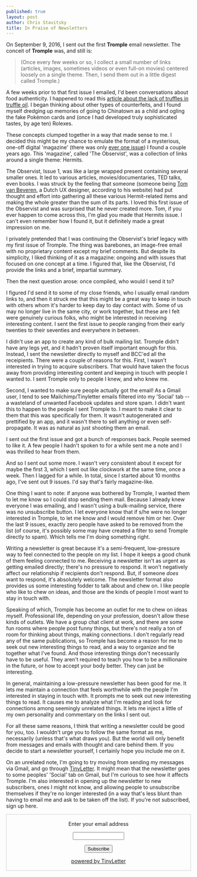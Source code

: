 ```yaml
---
published: true
layout: post
author: Chris Stavitsky
title: In Praise of Newsletters
---
```

On September 9, 2016, I sent out the first **Tromple** email newsletter. The conceit of **Tromple** was, and still is:

> (Once every few weeks or so, I collect a small number of links (articles, images, sometimes videos or even full-on movies) centered loosely on a single theme. Then, I send them out in a little digest called Tromple.)

A few weeks prior to that first issue I emailed, I'd been conversations about food authenticity. I happened to read this [article about the lack of truffles in truffle oil](https://priceonomics.com/there-are-no-truffles-in-truffle-oil/). I began thinking about other types of counterfeits, and I found myself dredging up memories of going to Chinatown as a child and ogling the fake Pokémon cards and (once I had developed truly sophisticated tastes, by age ten) Rolexes. 

These concepts clumped together in a way that made sense to me. I decided this might be my chance to emulate the format of a mysterious, one-off digital 'magazine' (there was only [ever one issue](http://observist.net/)) I found a couple years ago. This 'magazine', called 'The Observist', was a collection of links around a single theme: Hermits.

The Observist, Issue 1, was like a large wrapped present containing several smaller ones. It led to various articles, movies/documentaries, TED talks, even books. I was struck by the feeling that someone (someone being [Tom van Beveren](http://tomvanbeveren.nl/), a Dutch UX designer, according to his website) had put thought and effort into gathering all these various Hermit-related items and making the whole greater than the sum of its parts. I loved this first issue of the Observist and was surprised that he never created more. Tom, if you ever happen to come across this, I'm glad you made that Hermits issue. I can't even remember how I found it, but it definitely made a great impression on me.

I privately pretended that I was continuing the Observist's brief legacy with my first issue of Tromple. The thing was barebones, an image-free email with no proprietary content except my brief comments. But despite its simplicity, I liked thinking of it as a magazine: ongoing and with issues that focused on one concept at a time. I figured that, like the Observist, I'd provide the links and a brief, impartial summary.

Then the next question arose: once compiled, who would I send it to?

I figured I'd send it to some of my close friends, who I usually email random links to, and then it struck me that this might be a great way to keep in touch with others whom it's harder to keep day to day contact with. Some of us may no longer live in the same city, or work together, but these are I felt were genuinely curious folks, who might be interested in receiving interesting content. I sent the first issue to people ranging from their early twenties to their seventies and everywhere in between.

I didn't use an app to create any kind of bulk mailing list. Tromple didn't have any legs yet, and it hadn't proven itself important enough for this. Instead, I sent the newsletter directly to myself and BCC'ed all the receipients. There were a couple of reasons for this. First, I wasn't interested in trying to acquire subscribers. That would have taken the focus away from providing interesting content and keeping in touch with people I wanted to. I sent Tromple only to people I knew, and who knew me.

Second, I wanted to make sure people actually got the email! As a Gmail user, I tend to see Mailchimp/Tinyletter emails filtered into my 'Social' tab -- a wasteland of unwanted Facebook updates and store spam. I didn't want this to happen to the people I sent Tromple to. I meant to make it clear to them that this was specifically for them. It wasn't autogenerated and prettified by an app, and it wasn't there to sell anything or even self-propagate. It was as natural as just shooting them an email.

I sent out the first issue and got a bunch of responses back. People seemed to like it. A few people I hadn't spoken to for a while sent me a note and I was thrilled to hear from them.

And so I sent out some more. I wasn't very consistent about it except for maybe the first 3, which I sent out like clockwork at the same time, once a week. Then I lagged for a while. In total, since I started about 10 months ago, I've sent out 9 issues. I'd say that's fairly magazine-like.

One thing I want to note: if anyone was bothered by Tromple, I wanted them to let me know so I could stop sending them mail. Because I already knew everyone I was emailing, and I wasn't using a bulk-mailing service, there was no unsubscribe button. I let everyone know that if s/he were no longer interested in Tromple, to let me know and I would remove him or her. Over the last 9 issues, exactly zero people have asked to be removed from the list (of course, it's possibly some may have created a filter to send Tromple directly to spam). Which tells me I'm doing something right.

Writing a newsletter is great because it's a semi-frequent, low-pressure way to feel connected to the people on my list. I hope it keeps a good chunk of them feeling connected to me. Receiving a newsletter isn't as urgent as getting emailed directly; there's no pressure to respond. It won't negatively affect our relationship if recipients don't respond. But, if someone _does_ want to respond, it's absolutely welcome. The newsletter format also provides us some interesting fodder to talk about and chew on. I like people who like to chew on ideas, and those are the kinds of people I most want to stay in touch with.

Speaking of which, Tromple has become an outlet for me to chew on ideas myself. Professional life, depending on your profession, doesn't allow these kinds of outlets. We have a group chat client at work, and there are some fun rooms where people post funny things, but there's not really a ton of room for thinking about things, making connections. I don't regularly read any of the same publications, so Tromple has become a reason for me to seek out new interesting things to read, and a way to organize and tie together what I've found. And those interesting things don't necessarily have to be useful. They aren't required to teach you how to be a millionaire in the future, or how to accept your body better. They can just be interesting.

In general, maintaining a low-pressure newsletter has been good for me. It lets me maintain a connection that feels worthwhile with the people I'm interested in staying in touch with. It prompts me to seek out new interesting things to read. It causes me to analyze what I'm reading and look for connections among seemingly unrelated things. It lets me inject a little of my own personality and commentary on the links I sent out.

For all these same reasons, I think that writing a newsletter could be good for you, too. I wouldn't urge you to follow the same format as me, necessarily (unless that's what draws you). But the world will only benefit from messages and emails with thought and care behind them. If you decide to start a newsletter yourself, I certainly hope you include me on it.

On an unrelated note, I'm going to try moving from sending my messages via Gmail, and go through [TinyLetter](https://www.nytimes.com/2016/11/13/fashion/tinyletter-newsletters-the-new-blog.html). It might mean that the newsletter goes to some peoples' 'Social' tab on Gmail, but I'm curious to see how it affects Tromple. I'm also interested in opening up the newsletter to new subscribers, ones I might not know, and allowing people to unsubscribe themselves if they're no longer interested (in a way that's less blunt than having to email me and ask to be taken off the list). If you're not subscribed, sign up here.

 <form style="border:1px solid #ccc;padding:3px;text-align:center;" action="https://tinyletter.com/tromple" method="post" target="popupwindow" onsubmit="window.open('https://tinyletter.com/tromple', 'popupwindow', 'scrollbars=yes,width=800,height=600');return true"><p><label for="tlemail">Enter your email address</label></p><p><input type="text" style="width:140px" name="email" id="tlemail" /></p><input type="hidden" value="1" name="embed"/><input type="submit" value="Subscribe" /><p><a href="https://tinyletter.com" target="_blank">powered by TinyLetter</a></p></form>
         